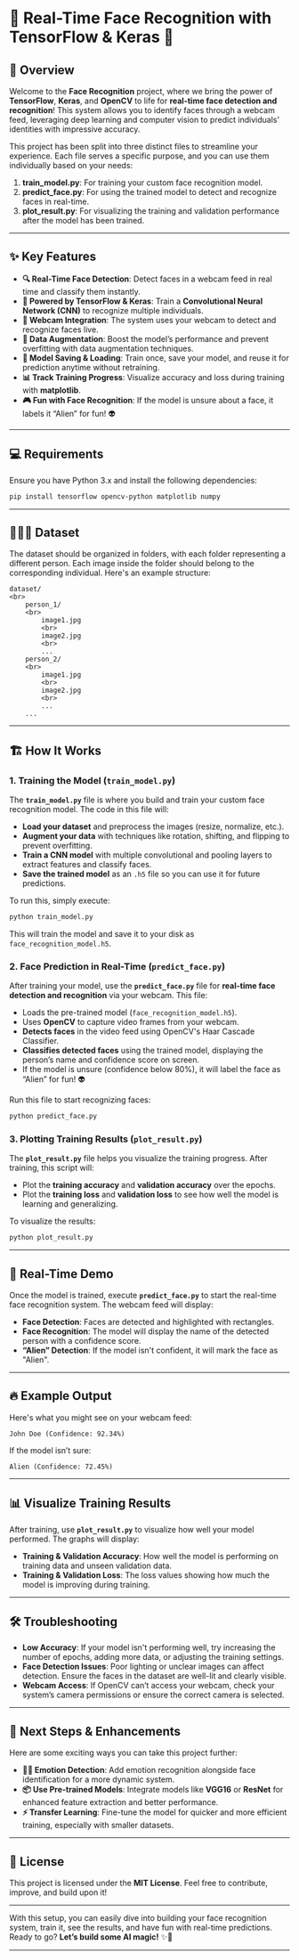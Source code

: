 # 🚀 Real-Time Face Recognition with TensorFlow & Keras 🤖

## 🎯 Overview

Welcome to the **Face Recognition** project, where we bring the power of **TensorFlow**, **Keras**, and **OpenCV** to life for **real-time face detection and recognition**! This system allows you to identify faces through a webcam feed, leveraging deep learning and computer vision to predict individuals' identities with impressive accuracy.

This project has been split into three distinct files to streamline your experience. Each file serves a specific purpose, and you can use them individually based on your needs:

1. **train_model.py**: For training your custom face recognition model.
2. **predict_face.py**: For using the trained model to detect and recognize faces in real-time.
3. **plot_result.py**: For visualizing the training and validation performance after the model has been trained.

---

## ✨ Key Features

- **🔍 Real-Time Face Detection**: Detect faces in a webcam feed in real time and classify them instantly.
- **🤖 Powered by TensorFlow & Keras**: Train a **Convolutional Neural Network (CNN)** to recognize multiple individuals.
- **📸 Webcam Integration**: The system uses your webcam to detect and recognize faces live.
- **🔄 Data Augmentation**: Boost the model’s performance and prevent overfitting with data augmentation techniques.
- **💾 Model Saving & Loading**: Train once, save your model, and reuse it for prediction anytime without retraining.
- **📊 Track Training Progress**: Visualize accuracy and loss during training with **matplotlib**.
- **🎮 Fun with Face Recognition**: If the model is unsure about a face, it labels it “Alien” for fun! 👽

---

## 💻 Requirements

Ensure you have Python 3.x and install the following dependencies:

```bash
pip install tensorflow opencv-python matplotlib numpy
```

---

## 🧑‍🤝‍🧑 Dataset

The dataset should be organized in folders, with each folder representing a different person. Each image inside the folder should belong to the corresponding individual. Here's an example structure:

```
dataset/
<br>
    person_1/
    <br>
        image1.jpg
        <br>
        image2.jpg
        <br>
        ...
    person_2/
    <br>
        image1.jpg
        <br>
        image2.jpg
        <br>
        ...
    ...
```

---

## 🏗️ How It Works

### 1. **Training the Model** (`train_model.py`)

The **`train_model.py`** file is where you build and train your custom face recognition model. The code in this file will:

- **Load your dataset** and preprocess the images (resize, normalize, etc.).
- **Augment your data** with techniques like rotation, shifting, and flipping to prevent overfitting.
- **Train a CNN model** with multiple convolutional and pooling layers to extract features and classify faces.
- **Save the trained model** as an `.h5` file so you can use it for future predictions.

To run this, simply execute:

```bash
python train_model.py
```

This will train the model and save it to your disk as `face_recognition_model.h5`.

### 2. **Face Prediction in Real-Time** (`predict_face.py`)

After training your model, use the **`predict_face.py`** file for **real-time face detection and recognition** via your webcam. This file:

- Loads the pre-trained model (`face_recognition_model.h5`).
- Uses **OpenCV** to capture video frames from your webcam.
- **Detects faces** in the video feed using OpenCV's Haar Cascade Classifier.
- **Classifies detected faces** using the trained model, displaying the person’s name and confidence score on screen.
- If the model is unsure (confidence below 80%), it will label the face as “Alien” for fun! 👽

Run this file to start recognizing faces:

```bash
python predict_face.py
```

### 3. **Plotting Training Results** (`plot_result.py`)

The **`plot_result.py`** file helps you visualize the training progress. After training, this script will:

- Plot the **training accuracy** and **validation accuracy** over the epochs.
- Plot the **training loss** and **validation loss** to see how well the model is learning and generalizing.

To visualize the results:

```bash
python plot_result.py
```

---

## 🎥 Real-Time Demo

Once the model is trained, execute **`predict_face.py`** to start the real-time face recognition system. The webcam feed will display:

- **Face Detection**: Faces are detected and highlighted with rectangles.
- **Face Recognition**: The model will display the name of the detected person with a confidence score.
- **“Alien” Detection**: If the model isn't confident, it will mark the face as "Alien".

---

## 🔥 Example Output

Here's what you might see on your webcam feed:

```
John Doe (Confidence: 92.34%)
```

If the model isn’t sure:

```
Alien (Confidence: 72.45%)
```

---

## 📊 Visualize Training Results

After training, use **`plot_result.py`** to visualize how well your model performed. The graphs will display:

- **Training & Validation Accuracy**: How well the model is performing on training data and unseen validation data.
- **Training & Validation Loss**: The loss values showing how much the model is improving during training.

---

## 🛠️ Troubleshooting

- **Low Accuracy**: If your model isn't performing well, try increasing the number of epochs, adding more data, or adjusting the training settings.
- **Face Detection Issues**: Poor lighting or unclear images can affect detection. Ensure the faces in the dataset are well-lit and clearly visible.
- **Webcam Access**: If OpenCV can’t access your webcam, check your system’s camera permissions or ensure the correct camera is selected.

---

## 🚀 Next Steps & Enhancements

Here are some exciting ways you can take this project further:

- **🦸‍♂️ Emotion Detection**: Add emotion recognition alongside face identification for a more dynamic system.
- **📦 Use Pre-trained Models**: Integrate models like **VGG16** or **ResNet** for enhanced feature extraction and better performance.
- **⚡ Transfer Learning**: Fine-tune the model for quicker and more efficient training, especially with smaller datasets.

---

## 🎉 License

This project is licensed under the **MIT License**. Feel free to contribute, improve, and build upon it!

---

With this setup, you can easily dive into building your face recognition system, train it, see the results, and have fun with real-time predictions. Ready to go? **Let’s build some AI magic!** ✨🚀

---